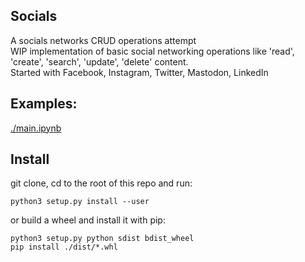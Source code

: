 ## Socials
A socials networks CRUD operations attempt <br>
WIP implementation of basic social networking operations like 'read', 'create', 'search', 'update', 'delete' content.<br>
Started with Facebook, Instagram, Twitter, Mastodon, LinkedIn

## Examples:
[./main.ipynb](./main.ipynb)

## Install
git clone, cd to the root of this repo and run:
```
python3 setup.py install --user
```
or build a wheel and install it with pip:
```
python3 setup.py python sdist bdist_wheel
pip install ./dist/*.whl
```